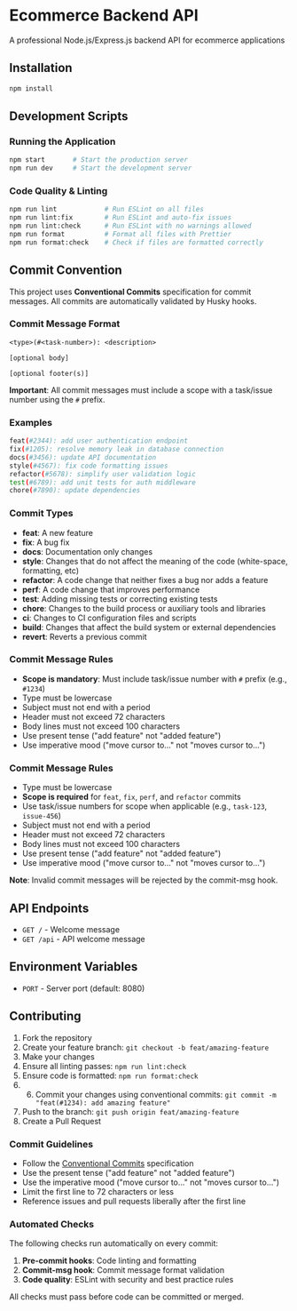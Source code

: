 # Ecommerce Backend API

A professional Node.js/Express.js backend API for ecommerce applications

## Installation

```bash
npm install
```

## Development Scripts

### Running the Application

```bash
npm start       # Start the production server
npm run dev     # Start the development server
```

### Code Quality & Linting

```bash
npm run lint            # Run ESLint on all files
npm run lint:fix        # Run ESLint and auto-fix issues
npm run lint:check      # Run ESLint with no warnings allowed
npm run format          # Format all files with Prettier
npm run format:check    # Check if files are formatted correctly
```

## Commit Convention

This project uses **Conventional Commits** specification for commit messages. All commits are automatically validated by Husky hooks.

### Commit Message Format

```
<type>(#<task-number>): <description>

[optional body]

[optional footer(s)]
```

**Important**: All commit messages must include a scope with a task/issue number using the `#` prefix.

### Examples

```bash
feat(#2344): add user authentication endpoint
fix(#1205): resolve memory leak in database connection
docs(#3456): update API documentation
style(#4567): fix code formatting issues
refactor(#5678): simplify user validation logic
test(#6789): add unit tests for auth middleware
chore(#7890): update dependencies
```

### Commit Types

- **feat**: A new feature
- **fix**: A bug fix
- **docs**: Documentation only changes
- **style**: Changes that do not affect the meaning of the code (white-space, formatting, etc)
- **refactor**: A code change that neither fixes a bug nor adds a feature
- **perf**: A code change that improves performance
- **test**: Adding missing tests or correcting existing tests
- **chore**: Changes to the build process or auxiliary tools and libraries
- **ci**: Changes to CI configuration files and scripts
- **build**: Changes that affect the build system or external dependencies
- **revert**: Reverts a previous commit

### Commit Message Rules

- **Scope is mandatory**: Must include task/issue number with `#` prefix (e.g., `#1234`)
- Type must be lowercase
- Subject must not end with a period
- Header must not exceed 72 characters
- Body lines must not exceed 100 characters
- Use present tense ("add feature" not "added feature")
- Use imperative mood ("move cursor to..." not "moves cursor to...")


### Commit Message Rules

- Type must be lowercase
- **Scope is required** for `feat`, `fix`, `perf`, and `refactor` commits
- Use task/issue numbers for scope when applicable (e.g., `task-123`, `issue-456`)
- Subject must not end with a period
- Header must not exceed 72 characters
- Body lines must not exceed 100 characters
- Use present tense ("add feature" not "added feature")
- Use imperative mood ("move cursor to..." not "moves cursor to...")

**Note**: Invalid commit messages will be rejected by the commit-msg hook.

## API Endpoints

- `GET /` - Welcome message
- `GET /api` - API welcome message

## Environment Variables

- `PORT` - Server port (default: 8080)

## Contributing

1. Fork the repository
2. Create your feature branch: `git checkout -b feat/amazing-feature`
3. Make your changes
4. Ensure all linting passes: `npm run lint:check`
5. Ensure code is formatted: `npm run format:check`
6. 6. Commit your changes using conventional commits: `git commit -m "feat(#1234): add amazing feature"`
7. Push to the branch: `git push origin feat/amazing-feature`
8. Create a Pull Request

### Commit Guidelines

- Follow the [Conventional Commits](https://www.conventionalcommits.org/) specification
- Use the present tense ("add feature" not "added feature")
- Use the imperative mood ("move cursor to..." not "moves cursor to...")
- Limit the first line to 72 characters or less
- Reference issues and pull requests liberally after the first line

### Automated Checks

The following checks run automatically on every commit:

1. **Pre-commit hooks**: Code linting and formatting
2. **Commit-msg hook**: Commit message format validation
3. **Code quality**: ESLint with security and best practice rules

All checks must pass before code can be committed or merged.

